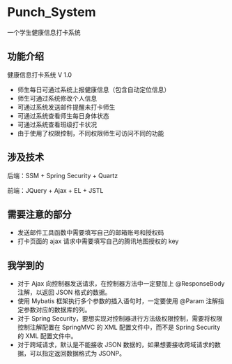 # Punch_System
一个学生健康信息打卡系统

## 功能介绍
健康信息打卡系统 V 1.0

  * 师生每日可通过系统上报健康信息（包含自动定位信息）
  * 师生可通过系统修改个人信息
  * 可通过系统发送邮件提醒未打卡师生
  * 可通过系统查看师生每日身体状态
  * 可通过系统查看班级打卡状况
  * 由于使用了权限控制，不同权限师生可访问不同的功能
  
## 涉及技术

后端：SSM + Spring Security + Quartz 

前端：JQuery + Ajax + EL + JSTL


## 需要注意的部分

  * 发送邮件工具函数中需要填写自己的邮箱账号和授权码
  * 打卡页面的 ajax 请求中需要填写自己的腾讯地图授权的 key
  
## 我学到的

  * 对于 Ajax 向控制器发送请求，在控制器方法中一定要加上 @ResponseBody注解，以返回 JSON 格式的数据。
  * 使用 Mybatis 框架执行多个参数的插入语句时，一定要使用 @Param 注解指定参数对应的数据库的列。
  * 对于 Spring Security，要想实现对控制器进行方法级权限控制，需要将权限控制注解配置在 SpringMVC 的 XML 配置文件中，而不是 Spring Security 的 XML 配置文件中。
  * 对于跨域请求，默认是不能接收 JSON 数据的，如果想要接收跨域请求的数据，可以指定返回数据格式为 JSONP。

